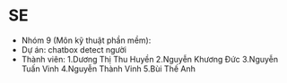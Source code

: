 # SE
* Nhóm 9 (Môn kỹ thuật phần mềm):
* Dự án: chatbox detect người
* Thành viên:
  1.Dương Thị Thu Huyền
  2.Nguyễn Khương Đức
  3.Nguyễn Tuấn Vinh
  4.Nguyễn Thành Vinh
  5.Bùi Thế Anh 
